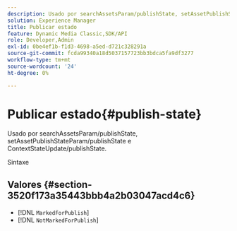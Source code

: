 ```yaml
---
description: Usado por searchAssetsParam/publishState, setAssetPublishStateParam/publishState e ContextStateUpdate/publishState.
solution: Experience Manager
title: Publicar estado
feature: Dynamic Media Classic,SDK/API
role: Developer,Admin
exl-id: 0be4ef1b-f1d3-4698-a5ed-d721c328291a
source-git-commit: fcda99340a18d5037157723bb3bdca5fa9df3277
workflow-type: tm+mt
source-wordcount: '24'
ht-degree: 0%

---
```


# Publicar estado{#publish-state}

Usado por searchAssetsParam/publishState, setAssetPublishStateParam/publishState e ContextStateUpdate/publishState.

Sintaxe

## Valores {#section-3520f173a35443bbb4a2b03047acd4c6}

* [!DNL `MarkedForPublish`]
* [!DNL `NotMarkedForPublish`]
